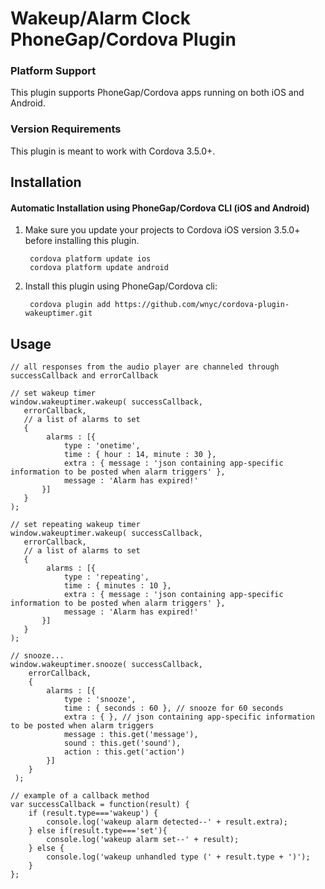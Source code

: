 # Wakeup/Alarm Clock PhoneGap/Cordova Plugin

### Platform Support

This plugin supports PhoneGap/Cordova apps running on both iOS and Android.

### Version Requirements

This plugin is meant to work with Cordova 3.5.0+.

## Installation

#### Automatic Installation using PhoneGap/Cordova CLI (iOS and Android)
1. Make sure you update your projects to Cordova iOS version 3.5.0+ before installing this plugin.

        cordova platform update ios
        cordova platform update android

2. Install this plugin using PhoneGap/Cordova cli:

        cordova plugin add https://github.com/wnyc/cordova-plugin-wakeuptimer.git

## Usage

    // all responses from the audio player are channeled through successCallback and errorCallback

    // set wakeup timer
    window.wakeuptimer.wakeup( successCallback,
       errorCallback,
       // a list of alarms to set
       {
            alarms : [{
                type : 'onetime',
                time : { hour : 14, minute : 30 },
                extra : { message : 'json containing app-specific information to be posted when alarm triggers' },
                message : 'Alarm has expired!'
           }]
       }
    );

    // set repeating wakeup timer
    window.wakeuptimer.wakeup( successCallback,
       errorCallback,
       // a list of alarms to set
       {
            alarms : [{
                type : 'repeating',
                time : { minutes : 10 },
                extra : { message : 'json containing app-specific information to be posted when alarm triggers' },
                message : 'Alarm has expired!'
           }]
       }
    );

    // snooze...
    window.wakeuptimer.snooze( successCallback,
        errorCallback,
        {
            alarms : [{
                type : 'snooze',
                time : { seconds : 60 }, // snooze for 60 seconds
                extra : { }, // json containing app-specific information to be posted when alarm triggers
                message : this.get('message'),
                sound : this.get('sound'),
                action : this.get('action')
            }]
        }
     );

    // example of a callback method
    var successCallback = function(result) {
        if (result.type==='wakeup') {
            console.log('wakeup alarm detected--' + result.extra);
        } else if(result.type==='set'){
            console.log('wakeup alarm set--' + result);
        } else {
            console.log('wakeup unhandled type (' + result.type + ')');
        }
    };
